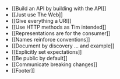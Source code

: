 * [[Build an API by building with the API]]
* [[Just use The Web]]
* [[Give everything a URI]]
* [[Use HTTP methods as Tim intended]]
* [[Representations are for the consumer]]
* [[Names reinforce conventions]]
* [[Document by discovery … and example]]
* [[Explicitly set expectations]]
* [[Be public by default]]
* [[Communicate breaking changes]]
* [[Footer]]

